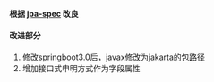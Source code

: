 
#### 根据 [jpa-spec](https://github.com/wenhao/jpa-spec) 改良

#### 改进部分

1. 修改springboot3.0后，javax修改为jakarta的包路径
2. 增加接口式申明方式作为字段属性